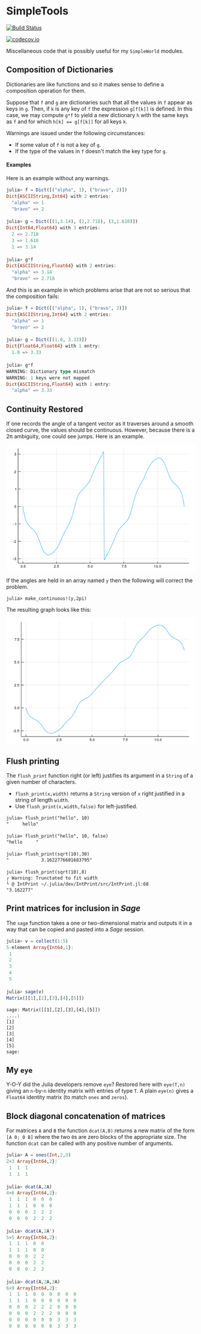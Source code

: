 # SimpleTools

[![Build Status](https://travis-ci.org/scheinerman/SimpleTools.jl.svg?branch=master)](https://travis-ci.org/scheinerman/SimpleTools.jl)

[![codecov.io](http://codecov.io/github/scheinerman/SimpleTools.jl/coverage.svg?branch=master)](http://codecov.io/github/scheinerman/SimpleTools.jl?branch=master)

Miscellaneous code that is possibly useful for my `SimpleWorld` modules.


## Composition of Dictionaries

Dictionaries are like functions and so it makes sense
to define a composition operation for them.

Suppose that `f` and `g` are dictionaries such
that all the values in `f` appear as keys in `g`.
Then, if `k` is any key of `f` the expression `g[f[k]]`
is defined. In this case, we may compute `g*f` to
yield a new dictionary `h` with the same keys as `f`
and for which `h[k] == g[f[k]]` for all keys `k`.

Warnings are issued under the following circumstances:
+ If some value of `f` is not a key of `g`.
+ If the type of the values in `f` doesn't match
the key type for `g`.

#### Examples

Here is an example without any warnings.

```julia
julia> f = Dict([("alpha", 1), ("bravo", 2)])
Dict{ASCIIString,Int64} with 2 entries:
  "alpha" => 1
  "bravo" => 2

julia> g = Dict([(1,3.14), (2,2.718), (3,1.618)])
Dict{Int64,Float64} with 3 entries:
  2 => 2.718
  3 => 1.618
  1 => 3.14

julia> g*f
Dict{ASCIIString,Float64} with 2 entries:
  "alpha" => 3.14
  "bravo" => 2.718
```

And this is an example in which problems arise
that are not so serious that the composition fails:

```julia
julia> f = Dict([("alpha", 1), ("bravo", 2)])
Dict{ASCIIString,Int64} with 2 entries:
  "alpha" => 1
  "bravo" => 2

julia> g = Dict([(1.0, 3.33)])
Dict{Float64,Float64} with 1 entry:
  1.0 => 3.33

julia> g*f
WARNING: Dictionary type mismatch
WARNING: 1 keys were not mapped
Dict{ASCIIString,Float64} with 1 entry:
  "alpha" => 3.33
```

## Continuity Restored

If one records the angle of a tangent vector as it traverses around a smooth closed
curve, the values should be continuous. However, because there is a 2π ambiguity,
one could see jumps. Here is an example.

![](discon.png)

If the angles are held in an array named `y` then the following will
correct the problem.
```
julia> make_continuous!(y,2pi)
```
The resulting graph looks like this:

![](con.png)


## Flush printing

The `flush_print` function right (or left) justifies its argument in a
`String` of a given number of characters.


+ `flush_print(x,width)` returns a `String` version of `x` right justified
in a string of length `width`.
+ Use `flush_print(x,width,false)` for left-justified.


```
julia> flush_print("hello", 10)
"     hello"

julia> flush_print("hello", 10, false)
"hello     "

julia> flush_print(sqrt(10),30)
"            3.1622776601683795"

julia> flush_print(sqrt(10),8)
┌ Warning: Trunctated to fit width
└ @ IntPrint ~/.julia/dev/IntPrint/src/IntPrint.jl:68
"3.162277"
```

## Print matrices for inclusion in *Sage*

The `sage` function takes a one or two-dimensional matrix and outputs it
in a way that can be copied and pasted into a *Sage* session.

```julia
julia> v = collect(1:5)
5-element Array{Int64,1}:
 1
 2
 3
 4
 5

julia> sage(v)
Matrix([[1],[2],[3],[4],[5]])
```

```sage
sage: Matrix([[1],[2],[3],[4],[5]])
....:
[1]
[2]
[3]
[4]
[5]
sage:
```

## My `eye`

Y-O-Y did the Julia developers remove `eye`? Restored here with `eye(T,n)`
giving an `n`-by-`n` identity matrix with entries of type `T`. A plain
`eye(n)` gives a `Float64` identity matrix (to match `ones` and `zeros`). 


## Block diagonal concatenation of matrices

For matrices `A` and `B` the function `dcat(A,B)` returns a new matrix of the
form `[A 0; 0 B]` where the two `0`s are zero blocks of the appropriate size.
The function `dcat` can be called with any positive number of arguments.
```julia
julia> A = ones(Int,2,3)
2×3 Array{Int64,2}:
 1  1  1
 1  1  1

julia> dcat(A,2A)
4×6 Array{Int64,2}:
 1  1  1  0  0  0
 1  1  1  0  0  0
 0  0  0  2  2  2
 0  0  0  2  2  2

julia> dcat(A,2A')
5×5 Array{Int64,2}:
 1  1  1  0  0
 1  1  1  0  0
 0  0  0  2  2
 0  0  0  2  2
 0  0  0  2  2

julia> dcat(A,2A,3A)
6×9 Array{Int64,2}:
 1  1  1  0  0  0  0  0  0
 1  1  1  0  0  0  0  0  0
 0  0  0  2  2  2  0  0  0
 0  0  0  2  2  2  0  0  0
 0  0  0  0  0  0  3  3  3
 0  0  0  0  0  0  3  3  3
```
